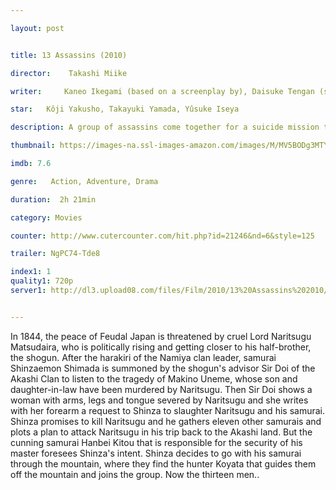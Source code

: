 ```yaml
---

layout: post


title: 13 Assassins (2010)

director:    Takashi Miike

writer:     Kaneo Ikegami (based on a screenplay by), Daisuke Tengan (screenplay)

star:   Kôji Yakusho, Takayuki Yamada, Yûsuke Iseya

description: A group of assassins come together for a suicide mission to kill an evil lord.

thumbnail: https://images-na.ssl-images-amazon.com/images/M/MV5BODg3MTYwODY3MF5BMl5BanBnXkFtZTcwMDk2MzYwNQ@@._V1_QL50_.jpg

imdb: 7.6

genre:   Action, Adventure, Drama 

duration:  2h 21min

category: Movies

counter: http://www.cutercounter.com/hit.php?id=21246&nd=6&style=125

trailer: NgPC74-Tde8

index1: 1
quality1: 720p
server1: http://dl3.upload08.com/files/Film/2010/13%20Assassins%202010/13.Assassins.2010.720p.BRRip.x265.FardaDL.mkv


---
```


In 1844, the peace of Feudal Japan is threatened by cruel Lord Naritsugu Matsudaira, who is politically rising and getting closer to his half-brother, the shogun. After the harakiri of the Namiya clan leader, samurai Shinzaemon Shimada is summoned by the shogun's advisor Sir Doi of the Akashi Clan to listen to the tragedy of Makino Uneme, whose son and daughter-in-law have been murdered by Naritsugu. Then Sir Doi shows a woman with arms, legs and tongue severed by Naritsugu and she writes with her forearm a request to Shinza to slaughter Naritsugu and his samurai. Shinza promises to kill Naritsugu and he gathers eleven other samurais and plots a plan to attack Naritsugu in his trip back to the Akashi land. But the cunning samurai Hanbei Kitou that is responsible for the security of his master foresees Shinza's intent. Shinza decides to go with his samurai through the mountain, where they find the hunter Koyata that guides them off the mountain and joins the group. Now the thirteen men..